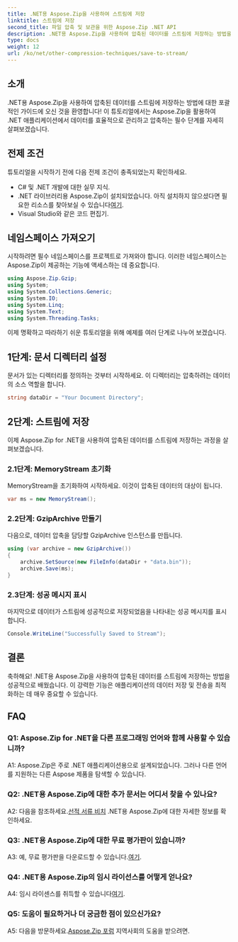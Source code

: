 ```yaml
---
title: .NET용 Aspose.Zip을 사용하여 스트림에 저장
linktitle: 스트림에 저장
second_title: 파일 압축 및 보관을 위한 Aspose.Zip .NET API
description: .NET용 Aspose.Zip을 사용하여 압축된 데이터를 스트림에 저장하는 방법을 알아보세요. 이 단계별 가이드를 통해 .NET 개발 기술을 향상하세요.
type: docs
weight: 12
url: /ko/net/other-compression-techniques/save-to-stream/
---
```

## 소개

.NET용 Aspose.Zip을 사용하여 압축된 데이터를 스트림에 저장하는 방법에 대한 포괄적인 가이드에 오신 것을 환영합니다! 이 튜토리얼에서는 Aspose.Zip을 활용하여 .NET 애플리케이션에서 데이터를 효율적으로 관리하고 압축하는 필수 단계를 자세히 살펴보겠습니다.

## 전제 조건

튜토리얼을 시작하기 전에 다음 전제 조건이 충족되었는지 확인하세요.

- C# 및 .NET 개발에 대한 실무 지식.
-  .NET 라이브러리용 Aspose.Zip이 설치되었습니다. 아직 설치하지 않으셨다면 필요한 리소스를 찾아보실 수 있습니다[여기](https://releases.aspose.com/zip/net/).
- Visual Studio와 같은 코드 편집기.

## 네임스페이스 가져오기

시작하려면 필수 네임스페이스를 프로젝트로 가져와야 합니다. 이러한 네임스페이스는 Aspose.Zip이 제공하는 기능에 액세스하는 데 중요합니다.

```csharp
using Aspose.Zip.Gzip;
using System;
using System.Collections.Generic;
using System.IO;
using System.Linq;
using System.Text;
using System.Threading.Tasks;
```

이제 명확하고 따라하기 쉬운 튜토리얼을 위해 예제를 여러 단계로 나누어 보겠습니다.

## 1단계: 문서 디렉터리 설정

문서가 있는 디렉터리를 정의하는 것부터 시작하세요. 이 디렉터리는 압축하려는 데이터의 소스 역할을 합니다.

```csharp
string dataDir = "Your Document Directory";
```

## 2단계: 스트림에 저장

이제 Aspose.Zip for .NET을 사용하여 압축된 데이터를 스트림에 저장하는 과정을 살펴보겠습니다.

### 2.1단계: MemoryStream 초기화

MemoryStream을 초기화하여 시작하세요. 이것이 압축된 데이터의 대상이 됩니다.

```csharp
var ms = new MemoryStream();
```

### 2.2단계: GzipArchive 만들기

다음으로, 데이터 압축을 담당할 GzipArchive 인스턴스를 만듭니다.

```csharp
using (var archive = new GzipArchive())
{
    archive.SetSource(new FileInfo(dataDir + "data.bin"));
    archive.Save(ms);
}
```

### 2.3단계: 성공 메시지 표시

마지막으로 데이터가 스트림에 성공적으로 저장되었음을 나타내는 성공 메시지를 표시합니다.

```csharp
Console.WriteLine("Successfully Saved to Stream");
```

## 결론

축하해요! .NET용 Aspose.Zip을 사용하여 압축된 데이터를 스트림에 저장하는 방법을 성공적으로 배웠습니다. 이 강력한 기능은 애플리케이션의 데이터 저장 및 전송을 최적화하는 데 매우 중요할 수 있습니다.

## FAQ

### Q1: Aspose.Zip for .NET을 다른 프로그래밍 언어와 함께 사용할 수 있습니까?

A1: Aspose.Zip은 주로 .NET 애플리케이션용으로 설계되었습니다. 그러나 다른 언어를 지원하는 다른 Aspose 제품을 탐색할 수 있습니다.

### Q2: .NET용 Aspose.Zip에 대한 추가 문서는 어디서 찾을 수 있나요?

 A2: 다음을 참조하세요.[선적 서류 비치](https://reference.aspose.com/zip/net/) .NET용 Aspose.Zip에 대한 자세한 정보를 확인하세요.

### Q3: .NET용 Aspose.Zip에 대한 무료 평가판이 있습니까?

 A3: 예, 무료 평가판을 다운로드할 수 있습니다.[여기](https://releases.aspose.com/).

### Q4: .NET용 Aspose.Zip의 임시 라이선스를 어떻게 얻나요?

 A4: 임시 라이센스를 취득할 수 있습니다[여기](https://purchase.aspose.com/temporary-license/).

### Q5: 도움이 필요하거나 더 궁금한 점이 있으신가요?

 A5: 다음을 방문하세요.[Aspose.Zip 포럼](https://forum.aspose.com/c/zip/37) 지역사회의 도움을 받으려면.